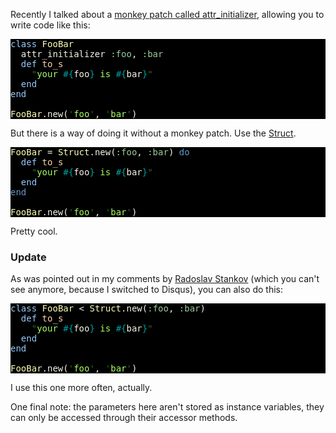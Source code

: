 Recently I talked about a <a href="http://iain.nl/2010/04/monkey-patch-of-the-month-attr_initializer/">monkey patch called attr_initializer</a>, allowing you to write code like this:

<pre style="background: #000000; color: #f6f3e8" class="ir_black"><font face="Monaco, monospace"><font color="#96cbfe">class</font>&nbsp;<font color="#ffffb6">FooBar</font>
&nbsp;&nbsp;attr_initializer <font color="#99cc99">:foo</font>, <font color="#99cc99">:bar</font>
&nbsp;&nbsp;<font color="#96cbfe">def</font>&nbsp;<font color="#ffd2a7">to_s</font>
&nbsp;&nbsp;&nbsp;&nbsp;<font color="#336633">&quot;</font><font color="#a8ff60">your </font><font color="#00a0a0">#{</font>foo<font color="#00a0a0">}</font><font color="#a8ff60">&nbsp;is </font><font color="#00a0a0">#{</font>bar<font color="#00a0a0">}</font><font color="#336633">&quot;</font>
&nbsp;&nbsp;<font color="#96cbfe">end</font>
<font color="#96cbfe">end</font>

<font color="#ffffb6">FooBar</font>.new(<font color="#336633">'</font><font color="#a8ff60">foo</font><font color="#336633">'</font>, <font color="#336633">'</font><font color="#a8ff60">bar</font><font color="#336633">'</font>)</font></pre>


But there is a way of doing it without a monkey patch. Use the <a href="http://apidock.com/ruby/Struct">Struct</a>.

<pre style="background: #000000; color: #f6f3e8" class="ir_black"><font face="Monaco, monospace"><font color="#ffffb6">FooBar</font>&nbsp;= <font color="#ffffb6">Struct</font>.new(<font color="#99cc99">:foo</font>, <font color="#99cc99">:bar</font>) <font color="#6699cc">do</font>
&nbsp;&nbsp;<font color="#96cbfe">def</font>&nbsp;<font color="#ffd2a7">to_s</font>
&nbsp;&nbsp;&nbsp;&nbsp;<font color="#336633">&quot;</font><font color="#a8ff60">your </font><font color="#00a0a0">#{</font>foo<font color="#00a0a0">}</font><font color="#a8ff60">&nbsp;is </font><font color="#00a0a0">#{</font>bar<font color="#00a0a0">}</font><font color="#336633">&quot;</font>
&nbsp;&nbsp;<font color="#96cbfe">end</font>
<font color="#6699cc">end</font>

<font color="#ffffb6">FooBar</font>.new(<font color="#336633">'</font><font color="#a8ff60">foo</font><font color="#336633">'</font>, <font color="#336633">'</font><font color="#a8ff60">bar</font><font color="#336633">'</font>)
</font></pre>

Pretty cool.

<h3>Update</h3>

As was pointed out in my comments by <a href="http://rstankov.com/">Radoslav Stankov</a> (which you can't see anymore, because I switched to Disqus), you can also do this:

<pre style="background: #000000; color: #f6f3e8" class="ir_black"><font face="Monaco, monospace"><font color="#96cbfe">class</font>&nbsp;<font color="#ffffb6">FooBar</font>&nbsp;&lt; <font color="#ffffb6">Struct</font>.new(<font color="#99cc99">:foo</font>, <font color="#99cc99">:bar</font>)
&nbsp;&nbsp;<font color="#96cbfe">def</font>&nbsp;<font color="#ffd2a7">to_s</font>
&nbsp;&nbsp;&nbsp;&nbsp;<font color="#336633">&quot;</font><font color="#a8ff60">your </font><font color="#00a0a0">#{</font>foo<font color="#00a0a0">}</font><font color="#a8ff60">&nbsp;is </font><font color="#00a0a0">#{</font>bar<font color="#00a0a0">}</font><font color="#336633">&quot;</font>
&nbsp;&nbsp;<font color="#96cbfe">end</font>
<font color="#96cbfe">end</font>

<font color="#ffffb6">FooBar</font>.new(<font color="#336633">'</font><font color="#a8ff60">foo</font><font color="#336633">'</font>, <font color="#336633">'</font><font color="#a8ff60">bar</font><font color="#336633">'</font>)
</font></pre>

I use this one more often, actually.

One final note: the parameters here aren't stored as instance variables, they can only be accessed through their accessor methods.
